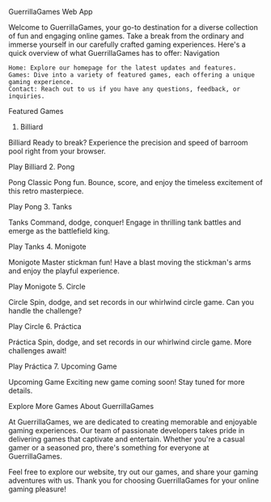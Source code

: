 GuerrillaGames Web App

Welcome to GuerrillaGames, your go-to destination for a diverse collection of fun and engaging online games. Take a break from the ordinary and immerse yourself in our carefully crafted gaming experiences. Here's a quick overview of what GuerrillaGames has to offer:
Navigation

    Home: Explore our homepage for the latest updates and features.
    Games: Dive into a variety of featured games, each offering a unique gaming experience.
    Contact: Reach out to us if you have any questions, feedback, or inquiries.

Featured Games
1. Billiard

Billiard
Ready to break? Experience the precision and speed of barroom pool right from your browser.

Play Billiard
2. Pong

Pong
Classic Pong fun. Bounce, score, and enjoy the timeless excitement of this retro masterpiece.

Play Pong
3. Tanks

Tanks
Command, dodge, conquer! Engage in thrilling tank battles and emerge as the battlefield king.

Play Tanks
4. Monigote

Monigote
Master stickman fun! Have a blast moving the stickman's arms and enjoy the playful experience.

Play Monigote
5. Circle

Circle
Spin, dodge, and set records in our whirlwind circle game. Can you handle the challenge?

Play Circle
6. Práctica

Práctica
Spin, dodge, and set records in our whirlwind circle game. More challenges await!

Play Práctica
7. Upcoming Game

Upcoming Game
Exciting new game coming soon! Stay tuned for more details.

Explore More Games
About GuerrillaGames

At GuerrillaGames, we are dedicated to creating memorable and enjoyable gaming experiences. Our team of passionate developers takes pride in delivering games that captivate and entertain. Whether you're a casual gamer or a seasoned pro, there's something for everyone at GuerrillaGames.

Feel free to explore our website, try out our games, and share your gaming adventures with us. Thank you for choosing GuerrillaGames for your online gaming pleasure!
